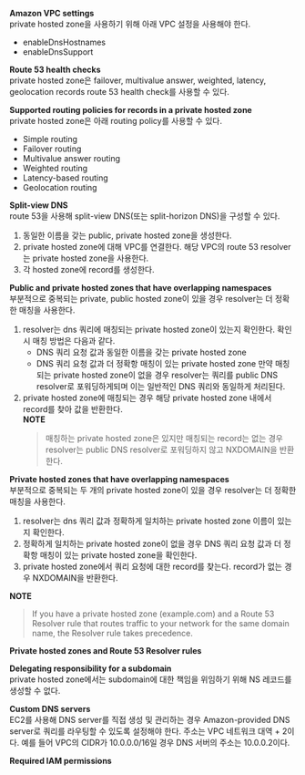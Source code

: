 
**Amazon VPC settings**  
private hosted zone을 사용하기 위해 아래 VPC 설정을 사용해야 한다.
- enableDnsHostnames
- enableDnsSupport

**Route 53 health checks**  
private hosted zone은 failover, multivalue answer, weighted, latency, geolocation records route 53 health check를 사용할 수 있다.

**Supported routing policies for records in a private hosted zone**  
private hosted zone은 아래 routing policy를 사용할 수 있다.
- Simple routing
- Failover routing
- Multivalue answer routing
- Weighted routing
- Latency-based routing
- Geolocation routing

**Split-view DNS**  
route 53을 사용해 split-view DNS(또는 split-horizon DNS)을 구성할 수 있다.
1. 동일한 이름을 갖는 public, private hosted zone을 생성한다. 
2. private hosted zone에 대해 VPC를 연결한다. 해당 VPC의 route 53 resolver는 private hosted zone을 사용한다.
3. 각 hosted zone에 record를 생성한다.

**Public and private hosted zones that have overlapping namespaces**  
부분적으로 중복되는 private, public hosted zone이 있을 경우 resolver는 더 정확한 매칭을 사용한다.
1. resolver는 dns 쿼리에 매칭되는 private hosted zone이 있는지 확인한다. 확인 시 매칭 방법은 다음과 같다.
    - DNS 쿼리 요청 값과 동일한 이름을 갖는 private hosted zone
    - DNS 쿼리 요청 값과 더 정확항 매칭이 있는 private hosted zone
    만약 매칭되는 private hosted zone이 없을 경우 resolver는 쿼리를 public DNS resolver로 포워딩하게되며 이는 일반적인 DNS 쿼리와 동일하게 처리된다.
2. private hosted zone에 매칭되는 경우 해당 private hosted zone 내에서 record를 찾아 값을 반환한다.   
    **NOTE**
    > 매칭하는 private hosted zone은 있지만 매칭되는 record는 없는 경우 resolver는 public DNS resolver로 포워딩하지 않고 NXDOMAIN을 반환한다.

**Private hosted zones that have overlapping namespaces**  
부분적으로 중복되는 두 개의 private hosted zone이 있을 경우 resolver는 더 정확한 매칭을 사용한다.
1. resolver는 dns 쿼리 값과 정확하게 일치하는 private hosted zone 이름이 있는지 확인한다.
2. 정확하게 일치하는 private hosted zone이 없을 경우 DNS 쿼리 요청 값과 더 정확항 매칭이 있는 private hosted zone을 확인한다.
3. private hosted zone에서 쿼리 요청에 대한 record를 찾는다. record가 없는 경우 NXDOMAIN을 반환한다.

**NOTE**
> If you have a private hosted zone (example.com) and a Route 53 Resolver rule that routes traffic to your network for the same domain name, the Resolver rule takes precedence.

**Private hosted zones and Route 53 Resolver rules**  

**Delegating responsibility for a subdomain**  
private hosted zone에서는 subdomain에 대한 책임을 위임하기 위해 NS 레코드를 생성할 수 없다.

**Custom DNS servers**  
EC2를 사용해 DNS server를 직접 생성 및 관리하는 경우 Amazon-provided DNS server로 쿼리를 라우팅할 수 있도록 설정해야 한다. 주소는 VPC 네트워크 대역 + 2이다. 예를 들어 VPC의 CIDR가 10.0.0.0/16일 경우 DNS 서버의 주소는 10.0.0.2이다.

**Required IAM permissions**  